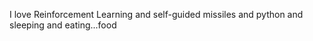 I love Reinforcement Learning and self-guided missiles and python and sleeping and eating...food 


  
 

